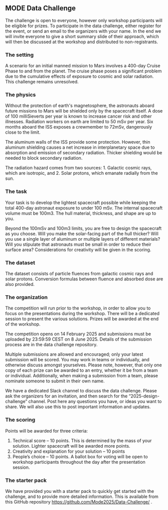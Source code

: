 ## MODE Data Challenge 
The challenge is open to everyone, however only workshop participants will be eligible for prizes.  To participate in the data challenge, either register for the event, or send an email to the organizers with your name. In the end we will invite everyone to give a short summary slide of their approach, which will then be discussed at the workshop and distributed to non-registrants. 

### The setting
A scenario for an initial manned mission to Mars involves a 400-day Cruise Phase to and from the planet.  The cruise phase poses a significant problem due to the cumulative effects of exposure to cosmic and solar radiation.  This challenge remains unresolved.
 
### The physics
Without the protection of earth's magnetosphere, the astronauts aboard future missions to Mars will be shielded only by the spacecraft itself.  A dose of 100 milliSieverts per year is known to increase cancer risk and other illnesses.  Radiation workers on earth are limited to 50 mSv per year.  Six months aboard the ISS exposes a crewmember to 72mSv, dangerously close to the limit.

The aluminum walls of the ISS provide some protection.  However, thin aluminum shielding causes a net increase in interplanetary space due to absorption and emission of secondary radiation.  Thicker shielding would be needed to block secondary radiation.

The radiation hazard comes from two sources:  1.  Galactic cosmic rays, which are isotropic, and 2.  Solar protons, which emanate radially from the sun. 
 
### The task
Your task is to develop the lightest spacecraft possible while keeping the total 400-day astronaut exposure to under 100 mSv.  The internal spacecraft volume must be 100m3.  The hull material, thickness, and shape are up to you. 

Beyond the 100mSv and 100m3 limits, you are free to design the spacecraft as you choose.  Will you make the solar-facing part of the hull thicker?  Will you use a single layer of aluminum or multiple layers of different materials?  Will you stipulate that astronauts must be small in order to reduce their surface area?  Considerations for creativity will be given in the scoring.

### The dataset
The dataset consists of particle fluences from galactic cosmic rays and solar protons.   Conversion formulas between fluence and absorbed dose are also provided.
 
### The organization
The competition will run prior to the workshop, in order to allow you to focus on the presentations during the workshop. There will be a dedicated session to present the various solutions.  Prizes will be awarded at the end of the workshop.

The competition opens on 14 February 2025 and submissions must be uploaded by 23:59:59 CEST on 8 June 2025. Details of the submission process are in the data challenge repository.

Multiple submissions are allowed and encouraged; only your latest submission will be scored.  You may work in teams or individually, and otherwise discuss amongst yourselves. Please note, however, that only one copy of each prize can be awarded to an entry, whether it be from a team or individual. Additionally, when making a submission from a team, please nominate someone to submit in their own name.

We have a dedicated Slack channel to discuss the data challenge. Please ask the organizers for an invitation, and then search for the “2025-design-challenge” channel. Post here any questions you have, or ideas you want to share. We will also use this to post important information and updates.
 
### The scoring
Points will be awarded for three criteria:
1.	Technical score – 10 points.  This is determined by the mass of your solution.  Lighter spacecraft will be awarded more points.
2.	Creativity and explanation for your solution – 10 points
3.	People’s choice – 10 points.  A ballot box for voting will be open to workshop participants throughout the day after the presentation session.

### The starter pack
We have provided you with a starter pack to quickly get started with the challenge, and to provide more detailed information. This is available from this GitHub repository https://github.com/Mode2025/Data-Challenge/ . 
